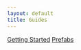 ```yaml
---
layout: default
title: Guides
---
```

[Getting Started](gettingstarted.html)
[Prefabs](prefabs.html)
